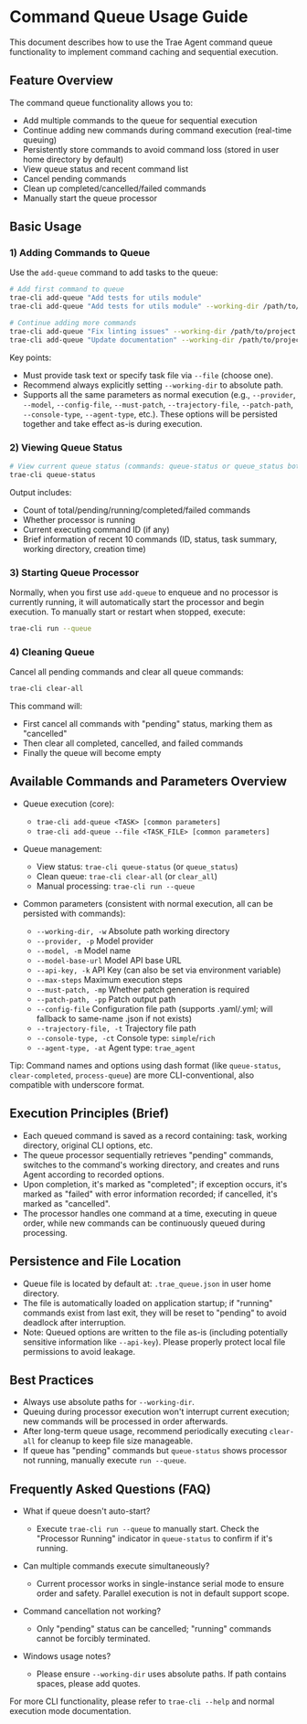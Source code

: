 # Command Queue Usage Guide

This document describes how to use the Trae Agent command queue functionality to implement command caching and sequential execution.

## Feature Overview

The command queue functionality allows you to:
- Add multiple commands to the queue for sequential execution
- Continue adding new commands during command execution (real-time queuing)
- Persistently store commands to avoid command loss (stored in user home directory by default)
- View queue status and recent command list
- Cancel pending commands
- Clean up completed/cancelled/failed commands
- Manually start the queue processor

## Basic Usage

### 1) Adding Commands to Queue

Use the `add-queue` command to add tasks to the queue:

```bash
# Add first command to queue
trae-cli add-queue "Add tests for utils module" 
trae-cli add-queue "Add tests for utils module" --working-dir /path/to/project

# Continue adding more commands
trae-cli add-queue "Fix linting issues" --working-dir /path/to/project
trae-cli add-queue "Update documentation" --working-dir /path/to/project
```

Key points:
- Must provide task text or specify task file via `--file` (choose one).
- Recommend always explicitly setting `--working-dir` to absolute path.
- Supports all the same parameters as normal execution (e.g., `--provider`, `--model`, `--config-file`, `--must-patch`, `--trajectory-file`, `--patch-path`, `--console-type`, `--agent-type`, etc.). These options will be persisted together and take effect as-is during execution.

### 2) Viewing Queue Status

```bash
# View current queue status (commands: queue-status or queue_status both work)
trae-cli queue-status
```

Output includes:
- Count of total/pending/running/completed/failed commands
- Whether processor is running
- Current executing command ID (if any)
- Brief information of recent 10 commands (ID, status, task summary, working directory, creation time)

### 3) Starting Queue Processor

Normally, when you first use `add-queue` to enqueue and no processor is currently running, it will automatically start the processor and begin execution.
To manually start or restart when stopped, execute:

```bash
trae-cli run --queue
```

### 4) Cleaning Queue

Cancel all pending commands and clear all queue commands:

```bash
trae-cli clear-all
```

This command will:
- First cancel all commands with "pending" status, marking them as "cancelled"
- Then clear all completed, cancelled, and failed commands
- Finally the queue will become empty

## Available Commands and Parameters Overview

- Queue execution (core):
  - `trae-cli add-queue <TASK> [common parameters]`
  - `trae-cli add-queue --file <TASK_FILE> [common parameters]`

- Queue management:
  - View status: `trae-cli queue-status` (or `queue_status`)
  - Clean queue: `trae-cli clear-all` (or `clear_all`)
  - Manual processing: `trae-cli run --queue`

- Common parameters (consistent with normal execution, all can be persisted with commands):
  - `--working-dir, -w` Absolute path working directory
  - `--provider, -p` Model provider
  - `--model, -m` Model name
  - `--model-base-url` Model API base URL
  - `--api-key, -k` API Key (can also be set via environment variable)
  - `--max-steps` Maximum execution steps
  - `--must-patch, -mp` Whether patch generation is required
  - `--patch-path, -pp` Patch output path
  - `--config-file` Configuration file path (supports .yaml/.yml; will fallback to same-name .json if not exists)
  - `--trajectory-file, -t` Trajectory file path
  - `--console-type, -ct` Console type: `simple`/`rich`
  - `--agent-type, -at` Agent type: `trae_agent`

Tip: Command names and options using dash format (like `queue-status`, `clear-completed`, `process-queue`) are more CLI-conventional, also compatible with underscore format.

## Execution Principles (Brief)

- Each queued command is saved as a record containing: task, working directory, original CLI options, etc.
- The queue processor sequentially retrieves "pending" commands, switches to the command's working directory, and creates and runs Agent according to recorded options.
- Upon completion, it's marked as "completed"; if exception occurs, it's marked as "failed" with error information recorded; if cancelled, it's marked as "cancelled".
- The processor handles one command at a time, executing in queue order, while new commands can be continuously queued during processing.

## Persistence and File Location

- Queue file is located by default at: `.trae_queue.json` in user home directory.
- The file is automatically loaded on application startup; if "running" commands exist from last exit, they will be reset to "pending" to avoid deadlock after interruption.
- Note: Queued options are written to the file as-is (including potentially sensitive information like `--api-key`). Please properly protect local file permissions to avoid leakage.

## Best Practices

- Always use absolute paths for `--working-dir`.
- Queuing during processor execution won't interrupt current execution; new commands will be processed in order afterwards.
- After long-term queue usage, recommend periodically executing `clear-all` for cleanup to keep file size manageable.
- If queue has "pending" commands but `queue-status` shows processor not running, manually execute `run --queue`.

## Frequently Asked Questions (FAQ)

- What if queue doesn't auto-start?
  - Execute `trae-cli run --queue` to manually start. Check the "Processor Running" indicator in `queue-status` to confirm if it's running.

- Can multiple commands execute simultaneously?
  - Current processor works in single-instance serial mode to ensure order and safety. Parallel execution is not in default support scope.

- Command cancellation not working?
  - Only "pending" status can be cancelled; "running" commands cannot be forcibly terminated.

- Windows usage notes?
  - Please ensure `--working-dir` uses absolute paths. If path contains spaces, please add quotes.

For more CLI functionality, please refer to `trae-cli --help` and normal execution mode documentation.
